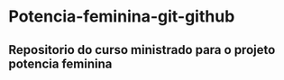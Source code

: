 # Potencia-feminina-git-github

## Repositorio do curso ministrado para o projeto potencia feminina
